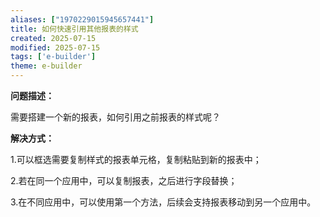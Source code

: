 ```yaml
---
aliases: ["1970229015945657441"]
title: 如何快速引用其他报表的样式
created: 2025-07-15
modified: 2025-07-15
tags: ['e-builder']
theme: e-builder
---
```


**问题描述：**

需要搭建一个新的报表，如何引用之前报表的样式呢？

**解决方式：**

1.可以框选需要复制样式的报表单元格，复制粘贴到新的报表中；

2.若在同一个应用中，可以复制报表，之后进行字段替换；

3.在不同应用中，可以使用第一个方法，后续会支持报表移动到另一个应用中。